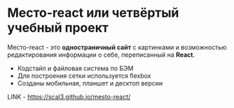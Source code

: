 # Место-react или четвёртый учебный проект

Место-react - это __одностраничный сайт__ с картинками и возможностью редактирования информации о себе, переписанный на __React__.

* Кодстайл и файловая система по БЭМ
* Для построения сетки используется flexbox
* Созданы мобильная, планшет и десктоп версии

LINK - https://scal3.github.io/mesto-react/